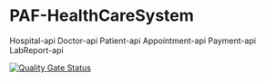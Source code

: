 # PAF-HealthCareSystem

Hospital-api
Doctor-api
Patient-api
Appointment-api
Payment-api
LabReport-api

[![Quality Gate Status](https://sonarcloud.io/api/project_badges/measure?project=chathu96_PAF-HealthCareSystem&metric=alert_status)](https://sonarcloud.io/dashboard?id=chathu96_PAF-HealthCareSystem)
